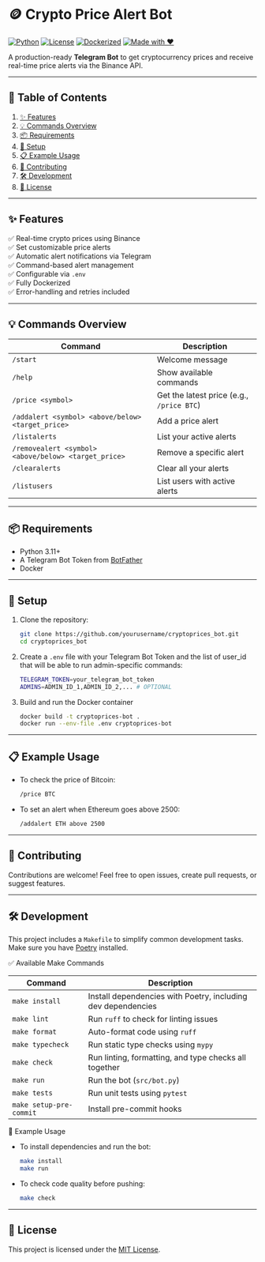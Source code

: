 # 🪙 Crypto Price Alert Bot

[![Python](https://img.shields.io/badge/python-3.11%2B-blue)](https://www.python.org/downloads/)
[![License](https://img.shields.io/badge/license-MIT-green)](LICENSE)
[![Dockerized](https://img.shields.io/badge/docker-ready-blueviolet)](https://www.docker.com/)
[![Made with ❤️](https://img.shields.io/badge/made%20with-%E2%9D%A4-red)](#)

A production-ready **Telegram Bot** to get cryptocurrency prices and receive real-time price alerts via the Binance API.

---

## 📖 Table of Contents

1. [✨ Features](#-features)  
2. [💡 Commands Overview](#-commands-overview)  
3. [📦 Requirements](#-requirements)  
4. [🚀 Setup](#-setup)  
5. [📋 Example Usage](#-example-usage)  
6. [🤝 Contributing](#-contributing) 
8. [🛠 Development](#-development)
9. [📜 License](#-license)

---

## ✨ Features

✅ Real-time crypto prices using Binance  
✅ Set customizable price alerts  
✅ Automatic alert notifications via Telegram  
✅ Command-based alert management  
✅ Configurable via `.env`  
✅ Fully Dockerized  
✅ Error-handling and retries included

---

## 💡 Commands Overview

| Command | Description |
|---------|-------------|
| `/start` | Welcome message |
| `/help` | Show available commands |
| `/price <symbol>` | Get the latest price (e.g., `/price BTC`) |
| `/addalert <symbol> <above/below> <target_price>` | Add a price alert |
| `/listalerts` | List your active alerts |
| `/removealert <symbol> <above/below> <target_price>` | Remove a specific alert |
| `/clearalerts` | Clear all your alerts |
| `/listusers` | List users with active alerts |

---

## 📦 Requirements

- Python 3.11+
- A Telegram Bot Token from [BotFather](https://t.me/botfather)
- Docker

---

## 🚀 Setup

1. Clone the repository:
    ```bash
    git clone https://github.com/yourusername/cryptoprices_bot.git
    cd cryptoprices_bot
2. Create a `.env` file with your Telegram Bot Token and the list of user_id that will be able to run admin-specific commands:
    ```bash
    TELEGRAM_TOKEN=your_telegram_bot_token
    ADMINS=ADMIN_ID_1,ADMIN_ID_2,... # OPTIONAL    
3. Build and run the Docker container
    ```bash
    docker build -t cryptoprices-bot .
    docker run --env-file .env cryptoprices-bot
---

## 📋 Example Usage

- To check the price of Bitcoin:
    ```bash
    /price BTC
- To set an alert when Ethereum goes above 2500:
    ```bash
    /addalert ETH above 2500
---

## 🤝 Contributing

Contributions are welcome! Feel free to open issues, create pull requests, or suggest features.

---

## 🛠 Development

This project includes a `Makefile` to simplify common development tasks. Make sure you have [Poetry](https://python-poetry.org/) installed.

✅ Available Make Commands

| Command                | Description                                         |
|------------------------|-----------------------------------------------------|
| `make install`         | Install dependencies with Poetry, including dev dependencies |
| `make lint`            | Run `ruff` to check for linting issues             |
| `make format`          | Auto-format code using `ruff`                      |
| `make typecheck`       | Run static type checks using `mypy`                |
| `make check`           | Run linting, formatting, and type checks all together |
| `make run`             | Run the bot (`src/bot.py`)                         |
| `make tests`           | Run unit tests using `pytest`                      |
| `make setup-pre-commit`| Install pre-commit hooks                           |


🧪 Example Usage

- To install dependencies and run the bot:
    ```bash
    make install
    make run
- To check code quality before pushing:
    ```bash
    make check
---

## 📜 License

This project is licensed under the [MIT License](https://opensource.org/license/mit).